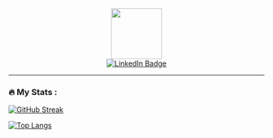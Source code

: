 <div id="header" align="center">
  <img src="https://media.giphy.com/media/3kPDmoWdBpQPNhCnUG/giphy.gif" width="100"/>
  
  <div id="badges">
    <a href="https://www.linkedin.com/in/tbryan25/">
      <img src="https://img.shields.io/badge/LinkedIn-blue?style=for-the-badge&logo=linkedin&logoColor=white" alt="LinkedIn Badge"/>
    </a>
  </div>
  
  <img src="https://komarev.com/ghpvc/?username=tbnguyen274&style=flat-square&color=blue" alt=""/>
</div>

---

### :fire: My Stats :
[![GitHub Streak](http://github-readme-streak-stats.herokuapp.com?user=tbnguyen274&theme=dark&background=000000)](https://git.io/streak-stats)

[![Top Langs](https://github-readme-stats.vercel.app/api/top-langs/?username=tbnguyen274&layout=compact&theme=vision-friendly-dark)](https://github.com/anuraghazra/github-readme-stats)



<!--
**tbnguyen274/tbnguyen274** is a ✨ _special_ ✨ repository because its `README.md` (this file) appears on your GitHub profile.

Here are some ideas to get you started:

- 🔭 I’m currently working on ...
- 🌱 I’m currently learning ...
- 👯 I’m looking to collaborate on ...
- 🤔 I’m looking for help with ...
- 💬 Ask me about ...
- 📫 How to reach me: ...
- 😄 Pronouns: ...
- ⚡ Fun fact: ...
-->
